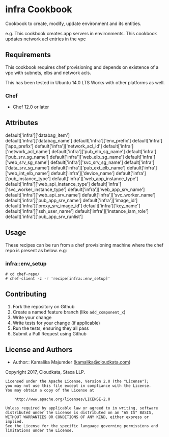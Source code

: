 # infra Cookbook

Cookbook to create, modify, update environment and its entities.

e.g.
This cookbook creates app servers in environments.
This cookbook updates network acl entries in the vpc

## Requirements

This cookbook requires chef provisioning and depends on existence of a vpc with subnets, elbs and network acls.

This has been tested in Ubuntu 14.0 LTS
Works with other platforms as well.

### Chef

- Chef 12.0 or later

## Attributes

default['infra']['databag_item']     
default['infra']['databag_name'] 
default['infra']['env_prefix'] 
default['infra']['app_prefix'] 
default['infra']['network_acl_id'] 
default['infra']['network_acl_name'] 
default['infra']['pub_elb_sg_name'] 
default['infra']['pub_srv_sg_name'] 
default['infra']['web_elb_sg_name'] 
default['infra']['web_srv_sg_name'] 
default['infra']['svc_srv_sg_name'] 
default['infra']['data_srv_sg_name']
default['infra']['pub_ext_elb_name']
default['infra']['web_int_elb_name']
default['infra']['device_name']
default['infra']['pub_instance_type']
default['infra']['web_app_instance_type']
default['infra']['web_api_instance_type']
default['infra']['svc_worker_instance_type']
default['infra']['web_app_srv_name']
default['infra']['web_api_srv_name']
default['infra']['svc_worker_name'] 
default['infra']['pub_app_srv_name']
default['infra']['image_id']
default['infra']['proxy_srv_image_id'] 
default['infra']['key_name']
default['infra']['ssh_user_name']
default['infra']['instance_iam_role']
default['infra']['pub_app_srv_runlist']


## Usage

These recipes can be run from a chef provisioning machine where the chef repo is present as below.
e.g:

### infra::env_setup

    # cd chef-repo/
    # chef-client -z -r 'recipe[infra::env_setup]'


## Contributing

1. Fork the repository on Github
2. Create a named feature branch (like `add_component_x`)
3. Write your change
4. Write tests for your change (if applicable)
5. Run the tests, ensuring they all pass
6. Submit a Pull Request using Github


## License and Authors

- Author:: Kamalika Majumder ([kamalika@cloudkata.com](mailto:kamalika@cloudkata.com))


Copyright 2017, Cloudkata, Staxa LLP.

```
Licensed under the Apache License, Version 2.0 (the "License");
you may not use this file except in compliance with the License.
You may obtain a copy of the License at

    http://www.apache.org/licenses/LICENSE-2.0

Unless required by applicable law or agreed to in writing, software
distributed under the License is distributed on an "AS IS" BASIS,
WITHOUT WARRANTIES OR CONDITIONS OF ANY KIND, either express or implied.
See the License for the specific language governing permissions and
limitations under the License.
```

